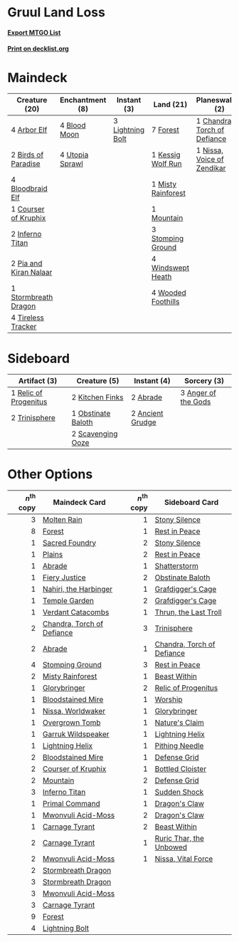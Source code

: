 # Gruul Land Loss

#### [Export MTGO List](../collection/Gruul%20Land%20Loss/Gruul%20Land%20Loss.txt)
#### [Print on decklist.org](http://decklist.org/?deckmain=4%09Arbor%20Elf%0A2%09Birds%20of%20Paradise%0A4%09Blood%20Moon%0A4%09Bloodbraid%20Elf%0A1%09Chandra,%20Torch%20of%20Defiance%0A1%09Courser%20of%20Kruphix%0A7%09Forest%0A2%09Inferno%20Titan%0A1%09Kessig%20Wolf%20Run%0A3%09Lightning%20Bolt%0A1%09Misty%20Rainforest%0A2%09Molten%20Rain%0A1%09Mountain%0A1%09Nissa,%20Voice%20of%20Zendikar%0A2%09Pia%20and%20Kiran%20Nalaar%0A3%09Stomping%20Ground%0A4%09Stone%20Rain%0A1%09Stormbreath%20Dragon%0A4%09Tireless%20Tracker%0A4%09Utopia%20Sprawl%0A4%09Windswept%20Heath%0A4%09Wooded%20Foothills&deckside=2%09Abrade%0A2%09Ancient%20Grudge%0A3%09Anger%20of%20the%20Gods%0A2%09Kitchen%20Finks%0A1%09Obstinate%20Baloth%0A1%09Relic%20of%20Progenitus%0A2%09Scavenging%20Ooze%0A2%09Trinisphere)
# Maindeck

|                                          Creature (20)                                          |                                     Enchantment (8)                                      |                                        Instant (3)                                        |                                          Land (21)                                          |                                           Planeswalker (2)                                            |                                      Sorcery (6)                                       |
|-------------------------------------------------------------------------------------------------|------------------------------------------------------------------------------------------|-------------------------------------------------------------------------------------------|---------------------------------------------------------------------------------------------|-------------------------------------------------------------------------------------------------------|----------------------------------------------------------------------------------------|
|4 [Arbor Elf](http://gatherer.wizards.com/Pages/Card/Details.aspx?multiverseid=442149)           |4 [Blood Moon](http://gatherer.wizards.com/Pages/Card/Details.aspx?multiverseid=370419)   |3 [Lightning Bolt](http://gatherer.wizards.com/Pages/Card/Details.aspx?multiverseid=234704)|7 [Forest](http://gatherer.wizards.com/Pages/Card/Details.aspx?multiverseid=439605)          |1 [Chandra, Torch of Defiance](http://gatherer.wizards.com/Pages/Card/Details.aspx?multiverseid=417683)|2 [Molten Rain](http://gatherer.wizards.com/Pages/Card/Details.aspx?multiverseid=425928)|
|2 [Birds of Paradise](http://gatherer.wizards.com/Pages/Card/Details.aspx?multiverseid=416933)   |4 [Utopia Sprawl](http://gatherer.wizards.com/Pages/Card/Details.aspx?multiverseid=442181)|                                                                                           |1 [Kessig Wolf Run](http://gatherer.wizards.com/Pages/Card/Details.aspx?multiverseid=373323) |1 [Nissa, Voice of Zendikar](http://gatherer.wizards.com/Pages/Card/Details.aspx?multiverseid=417424)  |4 [Stone Rain](http://gatherer.wizards.com/Pages/Card/Details.aspx?multiverseid=10606)  |
|4 [Bloodbraid Elf](http://gatherer.wizards.com/Pages/Card/Details.aspx?multiverseid=423509)      |                                                                                          |                                                                                           |1 [Misty Rainforest](http://gatherer.wizards.com/Pages/Card/Details.aspx?multiverseid=426065)|                                                                                                       |                                                                                        |
|1 [Courser of Kruphix](http://gatherer.wizards.com/Pages/Card/Details.aspx?multiverseid=442153)  |                                                                                          |                                                                                           |1 [Mountain](http://gatherer.wizards.com/Pages/Card/Details.aspx?multiverseid=439604)        |                                                                                                       |                                                                                        |
|2 [Inferno Titan](http://gatherer.wizards.com/Pages/Card/Details.aspx?multiverseid=446845)       |                                                                                          |                                                                                           |3 [Stomping Ground](http://gatherer.wizards.com/Pages/Card/Details.aspx?multiverseid=405110) |                                                                                                       |                                                                                        |
|2 [Pia and Kiran Nalaar](http://gatherer.wizards.com/Pages/Card/Details.aspx?multiverseid=442783)|                                                                                          |                                                                                           |4 [Windswept Heath](http://gatherer.wizards.com/Pages/Card/Details.aspx?multiverseid=405115) |                                                                                                       |                                                                                        |
|1 [Stormbreath Dragon](http://gatherer.wizards.com/Pages/Card/Details.aspx?multiverseid=373679)  |                                                                                          |                                                                                           |4 [Wooded Foothills](http://gatherer.wizards.com/Pages/Card/Details.aspx?multiverseid=405116)|                                                                                                       |                                                                                        |
|4 [Tireless Tracker](http://gatherer.wizards.com/Pages/Card/Details.aspx?multiverseid=409997)    |                                                                                          |                                                                                           |                                                                                             |                                                                                                       |                                                                                        |


# Sideboard

|                                          Artifact (3)                                          |                                        Creature (5)                                         |                                        Instant (4)                                        |                                         Sorcery (3)                                          |
|------------------------------------------------------------------------------------------------|---------------------------------------------------------------------------------------------|-------------------------------------------------------------------------------------------|----------------------------------------------------------------------------------------------|
|1 [Relic of Progenitus](http://gatherer.wizards.com/Pages/Card/Details.aspx?multiverseid=205326)|2 [Kitchen Finks](http://gatherer.wizards.com/Pages/Card/Details.aspx?multiverseid=370458)   |2 [Abrade](http://gatherer.wizards.com/Pages/Card/Details.aspx?multiverseid=430772)        |3 [Anger of the Gods](http://gatherer.wizards.com/Pages/Card/Details.aspx?multiverseid=438682)|
|2 [Trinisphere](http://gatherer.wizards.com/Pages/Card/Details.aspx?multiverseid=425823)        |1 [Obstinate Baloth](http://gatherer.wizards.com/Pages/Card/Details.aspx?multiverseid=438745)|2 [Ancient Grudge](http://gatherer.wizards.com/Pages/Card/Details.aspx?multiverseid=425913)|                                                                                              |
|                                                                                                |2 [Scavenging Ooze](http://gatherer.wizards.com/Pages/Card/Details.aspx?multiverseid=425959) |                                                                                           |                                                                                              |


# Other Options

|*n*<sup>th</sup> copy|                                            Maindeck Card                                            |*n*<sup>th</sup> copy|                                           Sideboard Card                                            |
|--------------------:|-----------------------------------------------------------------------------------------------------|--------------------:|-----------------------------------------------------------------------------------------------------|
|                    3|[Molten Rain](http://gatherer.wizards.com/Pages/Card/Details.aspx?multiverseid=425928)               |                    1|[Stony Silence](http://gatherer.wizards.com/Pages/Card/Details.aspx?multiverseid=425850)             |
|                    8|[Forest](http://gatherer.wizards.com/Pages/Card/Details.aspx?multiverseid=439605)                    |                    1|[Rest in Peace](http://gatherer.wizards.com/Pages/Card/Details.aspx?multiverseid=442021)             |
|                    1|[Sacred Foundry](http://gatherer.wizards.com/Pages/Card/Details.aspx?multiverseid=405106)            |                    2|[Stony Silence](http://gatherer.wizards.com/Pages/Card/Details.aspx?multiverseid=425850)             |
|                    1|[Plains](http://gatherer.wizards.com/Pages/Card/Details.aspx?multiverseid=439601)                    |                    2|[Rest in Peace](http://gatherer.wizards.com/Pages/Card/Details.aspx?multiverseid=442021)             |
|                    1|[Abrade](http://gatherer.wizards.com/Pages/Card/Details.aspx?multiverseid=430772)                    |                    1|[Shatterstorm](http://gatherer.wizards.com/Pages/Card/Details.aspx?multiverseid=430683)              |
|                    1|[Fiery Justice](http://gatherer.wizards.com/Pages/Card/Details.aspx?multiverseid=425989)             |                    2|[Obstinate Baloth](http://gatherer.wizards.com/Pages/Card/Details.aspx?multiverseid=438745)          |
|                    1|[Nahiri, the Harbinger](http://gatherer.wizards.com/Pages/Card/Details.aspx?multiverseid=410012)     |                    1|[Grafdigger's Cage](http://gatherer.wizards.com/Pages/Card/Details.aspx?multiverseid=426046)         |
|                    1|[Temple Garden](http://gatherer.wizards.com/Pages/Card/Details.aspx?multiverseid=405112)             |                    2|[Grafdigger's Cage](http://gatherer.wizards.com/Pages/Card/Details.aspx?multiverseid=426046)         |
|                    1|[Verdant Catacombs](http://gatherer.wizards.com/Pages/Card/Details.aspx?multiverseid=426074)         |                    1|[Thrun, the Last Troll](http://gatherer.wizards.com/Pages/Card/Details.aspx?multiverseid=214050)     |
|                    2|[Chandra, Torch of Defiance](http://gatherer.wizards.com/Pages/Card/Details.aspx?multiverseid=417683)|                    3|[Trinisphere](http://gatherer.wizards.com/Pages/Card/Details.aspx?multiverseid=425823)               |
|                    2|[Abrade](http://gatherer.wizards.com/Pages/Card/Details.aspx?multiverseid=430772)                    |                    1|[Chandra, Torch of Defiance](http://gatherer.wizards.com/Pages/Card/Details.aspx?multiverseid=417683)|
|                    4|[Stomping Ground](http://gatherer.wizards.com/Pages/Card/Details.aspx?multiverseid=405110)           |                    3|[Rest in Peace](http://gatherer.wizards.com/Pages/Card/Details.aspx?multiverseid=442021)             |
|                    2|[Misty Rainforest](http://gatherer.wizards.com/Pages/Card/Details.aspx?multiverseid=426065)          |                    1|[Beast Within](http://gatherer.wizards.com/Pages/Card/Details.aspx?multiverseid=423482)              |
|                    1|[Glorybringer](http://gatherer.wizards.com/Pages/Card/Details.aspx?multiverseid=426836)              |                    2|[Relic of Progenitus](http://gatherer.wizards.com/Pages/Card/Details.aspx?multiverseid=205326)       |
|                    1|[Bloodstained Mire](http://gatherer.wizards.com/Pages/Card/Details.aspx?multiverseid=405094)         |                    1|[Worship](http://gatherer.wizards.com/Pages/Card/Details.aspx?multiverseid=429865)                   |
|                    1|[Nissa, Worldwaker](http://gatherer.wizards.com/Pages/Card/Details.aspx?multiverseid=430607)         |                    1|[Glorybringer](http://gatherer.wizards.com/Pages/Card/Details.aspx?multiverseid=426836)              |
|                    1|[Overgrown Tomb](http://gatherer.wizards.com/Pages/Card/Details.aspx?multiverseid=405103)            |                    1|[Nature's Claim](http://gatherer.wizards.com/Pages/Card/Details.aspx?multiverseid=438743)            |
|                    1|[Garruk Wildspeaker](http://gatherer.wizards.com/Pages/Card/Details.aspx?multiverseid=201347)        |                    1|[Lightning Helix](http://gatherer.wizards.com/Pages/Card/Details.aspx?multiverseid=205361)           |
|                    1|[Lightning Helix](http://gatherer.wizards.com/Pages/Card/Details.aspx?multiverseid=205361)           |                    1|[Pithing Needle](http://gatherer.wizards.com/Pages/Card/Details.aspx?multiverseid=425815)            |
|                    2|[Bloodstained Mire](http://gatherer.wizards.com/Pages/Card/Details.aspx?multiverseid=405094)         |                    1|[Defense Grid](http://gatherer.wizards.com/Pages/Card/Details.aspx?multiverseid=425805)              |
|                    2|[Courser of Kruphix](http://gatherer.wizards.com/Pages/Card/Details.aspx?multiverseid=442153)        |                    1|[Bottled Cloister](http://gatherer.wizards.com/Pages/Card/Details.aspx?multiverseid=89018)           |
|                    2|[Mountain](http://gatherer.wizards.com/Pages/Card/Details.aspx?multiverseid=439604)                  |                    2|[Defense Grid](http://gatherer.wizards.com/Pages/Card/Details.aspx?multiverseid=425805)              |
|                    3|[Inferno Titan](http://gatherer.wizards.com/Pages/Card/Details.aspx?multiverseid=446845)             |                    1|[Sudden Shock](http://gatherer.wizards.com/Pages/Card/Details.aspx?multiverseid=370388)              |
|                    1|[Primal Command](http://gatherer.wizards.com/Pages/Card/Details.aspx?multiverseid=425957)            |                    1|[Dragon's Claw](http://gatherer.wizards.com/Pages/Card/Details.aspx?multiverseid=243481)             |
|                    1|[Mwonvuli Acid-Moss](http://gatherer.wizards.com/Pages/Card/Details.aspx?multiverseid=118888)        |                    2|[Dragon's Claw](http://gatherer.wizards.com/Pages/Card/Details.aspx?multiverseid=243481)             |
|                    1|[Carnage Tyrant](http://gatherer.wizards.com/Pages/Card/Details.aspx?multiverseid=435334)            |                    2|[Beast Within](http://gatherer.wizards.com/Pages/Card/Details.aspx?multiverseid=423482)              |
|                    2|[Carnage Tyrant](http://gatherer.wizards.com/Pages/Card/Details.aspx?multiverseid=435334)            |                    1|[Ruric Thar, the Unbowed](http://gatherer.wizards.com/Pages/Card/Details.aspx?multiverseid=442205)   |
|                    2|[Mwonvuli Acid-Moss](http://gatherer.wizards.com/Pages/Card/Details.aspx?multiverseid=118888)        |                    1|[Nissa, Vital Force](http://gatherer.wizards.com/Pages/Card/Details.aspx?multiverseid=417736)        |
|                    2|[Stormbreath Dragon](http://gatherer.wizards.com/Pages/Card/Details.aspx?multiverseid=373679)        |                     |                                                                                                     |
|                    3|[Stormbreath Dragon](http://gatherer.wizards.com/Pages/Card/Details.aspx?multiverseid=373679)        |                     |                                                                                                     |
|                    3|[Mwonvuli Acid-Moss](http://gatherer.wizards.com/Pages/Card/Details.aspx?multiverseid=118888)        |                     |                                                                                                     |
|                    3|[Carnage Tyrant](http://gatherer.wizards.com/Pages/Card/Details.aspx?multiverseid=435334)            |                     |                                                                                                     |
|                    9|[Forest](http://gatherer.wizards.com/Pages/Card/Details.aspx?multiverseid=439605)                    |                     |                                                                                                     |
|                    4|[Lightning Bolt](http://gatherer.wizards.com/Pages/Card/Details.aspx?multiverseid=234704)            |                     |                                                                                                     |

